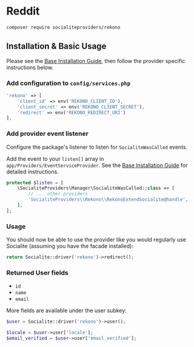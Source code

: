 # Reddit

```bash
composer require socialiteproviders/rekono
```

## Installation & Basic Usage

Please see the [Base Installation Guide](https://socialiteproviders.com/usage/), then follow the provider specific instructions below.

### Add configuration to `config/services.php`

```php
'rekono' => [    
    'client_id' => env('REKONO_CLIENT_ID'),  
    'client_secret' => env('REKONO_CLIENT_SECRET'),  
    'redirect' => env('REKONO_REDIRECT_URI') 
],
```

### Add provider event listener

Configure the package's listener to listen for `SocialiteWasCalled` events.

Add the event to your `listen[]` array in `app/Providers/EventServiceProvider`. See the [Base Installation Guide](https://socialiteproviders.com/usage/) for detailed instructions.

```php
protected $listen = [
    \SocialiteProviders\Manager\SocialiteWasCalled::class => [
        // ... other providers
        'SocialiteProviders\\Rekono\\RekonoExtendSocialite@handle',
    ],
];
```

### Usage

You should now be able to use the provider like you would regularly use Socialite (assuming you have the facade installed):

```php
return Socialite::driver('rekono')->redirect();
```

### Returned User fields

- ``id``
- ``name``
- ``email``

More fields are available under the user subkey:

```php
$user = Socialite::driver('rekono')->user();

$locale = $user->user['locale'];
$email_verified = $user->user['email_verified'];
```